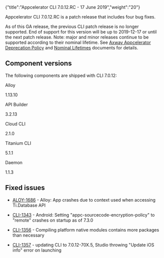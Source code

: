 {"title":"Appcelerator CLI 7.0.12.RC - 17 June 2019","weight":"20"} 

Appcelerator CLI 7.0.12.RC is a patch release that includes four bug fixes.

As of this GA release, the previous CLI patch release is no longer supported. End of support for this version will be up to 2019-12-17 or until the next patch release. Note: major and minor releases continue to be supported according to their nominal lifetime. See [Axway Appcelerator Deprecation Policy](/docs/appc/AMPLIFY_Appcelerator_Services_Overview/Axway_Appcelerator_Deprecation_Policy/) and [Nominal Lifetimes](/docs/appc/AMPLIFY_Appcelerator_Services_Overview/Axway_Appcelerator_Product_Lifecycle/#NominalLifetimes) documents for details.

## Component versions

The following components are shipped with CLI 7.0.12:

Alloy

1.13.10

API Builder

3.2.13

Cloud CLI

2.1.0

Titanium CLI

5.1.1

Daemon

1.1.3

## Fixed issues

*   [ALOY-1686](https://jira.appcelerator.org/browse/ALOY-1686) - Alloy: App crashes due to context used when accessing Ti.Database API
    
*   [CLI-1343](https://jira.appcelerator.org/browse/CLI-1343) - Android: Setting "appc-sourcecode-encryption-policy" to "remote" crashes on startup as of 7.3.0
    
*   [CLI-1356](https://jira.appcelerator.org/browse/CLI-1356?src=confmacro) - Compiling platform native modules contains more packages than necessary
    
*   [CLI-1357](https://jira.appcelerator.org/browse/CLI-1357?src=confmacro) - updating CLI to 7.0.12-70X.5, Studio throwing "Update iOS info" error on launching
